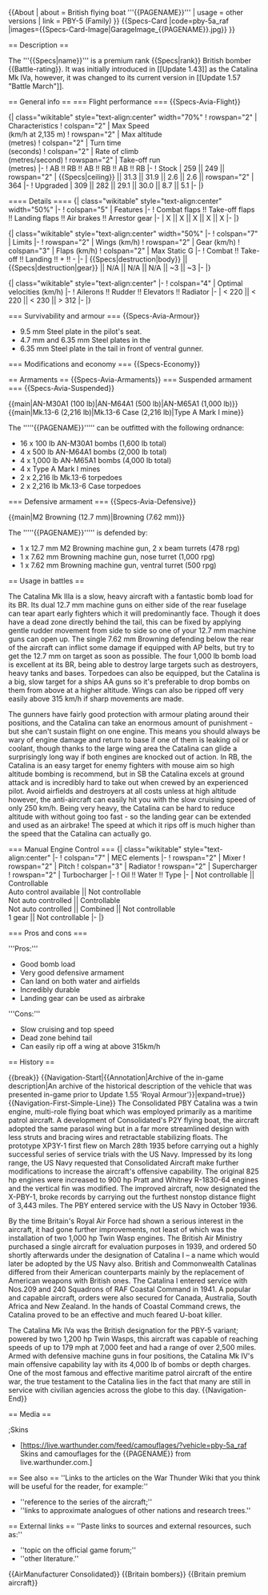 {{About
| about = British flying boat '''{{PAGENAME}}'''
| usage = other versions
| link = PBY-5 (Family)
}}
{{Specs-Card
|code=pby-5a_raf
|images={{Specs-Card-Image|GarageImage_{{PAGENAME}}.jpg}}
}}

== Description ==
<!-- ''In the description, the first part should be about the history of and the creation and combat usage of the aircraft, as well as its key features. In the second part, tell the reader about the aircraft in the game. Insert a screenshot of the vehicle, so that if the novice player does not remember the vehicle by name, he will immediately understand what kind of vehicle the article is talking about.'' -->
The '''{{Specs|name}}''' is a premium rank {{Specs|rank}} British bomber {{Battle-rating}}. It was initially introduced in [[Update 1.43]] as the Catalina Mk IVa, however, it was changed to its current version in [[Update 1.57 "Battle March"]].

== General info ==
=== Flight performance ===
{{Specs-Avia-Flight}}
<!-- ''Describe how the aircraft behaves in the air. Speed, manoeuvrability, acceleration and allowable loads - these are the most important characteristics of the vehicle.'' -->

{| class="wikitable" style="text-align:center" width="70%"
! rowspan="2" | Characteristics
! colspan="2" | Max Speed<br>(km/h at 2,135 m)
! rowspan="2" | Max altitude<br>(metres)
! colspan="2" | Turn time<br>(seconds)
! colspan="2" | Rate of climb<br>(metres/second)
! rowspan="2" | Take-off run<br>(metres)
|-
! AB !! RB !! AB !! RB !! AB !! RB
|-
! Stock
| 259 || 249 || rowspan="2" | {{Specs|ceiling}} || 31.3 || 31.9 || 2.6 || 2.6 || rowspan="2" | 364
|-
! Upgraded
| 309 || 282 || 29.1 || 30.0 || 8.7 || 5.1
|-
|}

==== Details ====
{| class="wikitable" style="text-align:center" width="50%"
|-
! colspan="5" | Features
|-
! Combat flaps !! Take-off flaps !! Landing flaps !! Air brakes !! Arrestor gear
|-
| X || X || X || X || X     <!-- ✓ -->
|-
|}

{| class="wikitable" style="text-align:center" width="50%"
|-
! colspan="7" | Limits
|-
! rowspan="2" | Wings (km/h)
! rowspan="2" | Gear (km/h)
! colspan="3" | Flaps (km/h)
! colspan="2" | Max Static G
|-
! Combat !! Take-off !! Landing !! + !! -
|-
| {{Specs|destruction|body}} || {{Specs|destruction|gear}} || N/A || N/A || N/A || ~3 || ~3
|-
|}

{| class="wikitable" style="text-align:center"
|-
! colspan="4" | Optimal velocities (km/h)
|-
! Ailerons !! Rudder !! Elevators !! Radiator
|-
| < 220 || < 220 || < 230 || > 312
|-
|}

=== Survivability and armour ===
{{Specs-Avia-Armour}}
<!-- ''Examine the survivability of the aircraft. Note how vulnerable the structure is and how secure the pilot is, whether the fuel tanks are armoured, etc. Describe the armour, if there is any, and also mention the vulnerability of other critical aircraft systems.'' -->

* 9.5 mm Steel plate in the pilot's seat.
* 4.7 mm and 6.35 mm Steel plates in the
* 6.35 mm Steel plate in the tail in front of ventral gunner.

=== Modifications and economy ===
{{Specs-Economy}}

== Armaments ==
{{Specs-Avia-Armaments}}
=== Suspended armament ===
{{Specs-Avia-Suspended}}
<!-- ''Describe the aircraft's suspended armament: additional cannons under the wings, bombs, rockets and torpedoes. This section is especially important for bombers and attackers. If there is no suspended weaponry remove this subsection.'' -->
{{main|AN-M30A1 (100 lb)|AN-M64A1 (500 lb)|AN-M65A1 (1,000 lb)}}
{{main|Mk.13-6 (2,216 lb)|Mk.13-6 Case (2,216 lb)|Type A Mark I mine}}

The '''''{{PAGENAME}}''''' can be outfitted with the following ordnance:

* 16 x 100 lb AN-M30A1 bombs (1,600 lb total)
* 4 x 500 lb AN-M64A1 bombs (2,000 lb total)
* 4 x 1,000 lb AN-M65A1 bombs (4,000 lb total)
* 4 x Type A Mark I mines
* 2 x 2,216 lb Mk.13-6 torpedoes
* 2 x 2,216 lb Mk.13-6 Case torpedoes

=== Defensive armament ===
{{Specs-Avia-Defensive}}
<!-- ''Defensive armament with turret machine guns or cannons, crewed by gunners. Examine the number of gunners and what belts or drums are better to use. If defensive weaponry is not available, remove this subsection.'' -->
{{main|M2 Browning (12.7 mm)|Browning (7.62 mm)}}

The '''''{{PAGENAME}}''''' is defended by:

* 1 x 12.7 mm M2 Browning machine gun, 2 x beam turrets (478 rpg)
* 1 x 7.62 mm Browning machine gun, nose turret (1,000 rpg)
* 1 x 7.62 mm Browning machine gun, ventral turret (500 rpg)

== Usage in battles ==
<!--Describe the tactics of playing in the aircraft, the features of using aircraft in a team and advice on tactics. Refrain from creating a "guide" - do not impose a single point of view, but instead, give the reader food for thought. Examine the most dangerous enemies and give recommendations on fighting them. If necessary, note the specifics of the game in different modes (AB, RB, SB).-->

The Catalina Mk IIIa is a slow, heavy aircraft with a fantastic bomb load for its BR. Its dual 12.7 mm machine guns on either side of the rear fuselage can tear apart early fighters which it will predominantly face. Though it does have a dead zone directly behind the tail, this can be fixed by applying gentle rudder movement from side to side so one of your 12.7 mm machine guns can open up. The single 7.62 mm Browning defending below the rear of the aircraft can inflict some damage if equipped with AP belts, but try to get the 12.7 mm on target as soon as possible. The four 1,000 lb bomb load is excellent at its BR, being able to destroy large targets such as destroyers, heavy tanks and bases. Torpedoes can also be equipped, but the Catalina is a big, slow target for a ships AA guns so it's preferable to drop bombs on them from above at a higher altitude. Wings can also be ripped off very easily above 315 km/h if sharp movements are made.

The gunners have fairly good protection with armour plating around their positions, and the Catalina can take an enormous amount of punishment - but she can't sustain flight on one engine. This means you should always be wary of engine damage and return to base if one of them is leaking oil or coolant, though thanks to the large wing area the Catalina can glide a surprisingly long way if both engines are knocked out of action. In RB, the Catalina is an easy target for enemy fighters with mouse aim so high altitude bombing is recommend, but in SB the Catalina excels at ground attack and is incredibly hard to take out when crewed by an experienced pilot. Avoid airfields and destroyers at all costs unless at high altitude however, the anti-aircraft can easily hit you with the slow cruising speed of only 250 km/h. Being very heavy, the Catalina can be hard to reduce altitude with without going too fast - so the landing gear can be extended and used as an airbrake! The speed at which it rips off is much higher than the speed that the Catalina can actually go.

=== Manual Engine Control ===
{| class="wikitable" style="text-align:center"
|-
! colspan="7" | MEC elements
|-
! rowspan="2" | Mixer
! rowspan="2" | Pitch
! colspan="3" | Radiator
! rowspan="2" | Supercharger
! rowspan="2" | Turbocharger
|-
! Oil !! Water !! Type
|-
| Not controllable || Controllable<br>Auto control available || Not controllable<br>Not auto controlled || Controllable<br>Not auto controlled || Combined || Not controllable<br>1 gear || Not controllable
|-
|}

=== Pros and cons ===
<!-- ''Summarise and briefly evaluate the vehicle in terms of its characteristics and combat effectiveness. Mark its pros and cons in the bulleted list. Try not to use more than 6 points for each of the characteristics. Avoid using categorical definitions such as "bad", "good" and the like - use substitutions with softer forms such as "inadequate" and "effective".'' -->

'''Pros:'''

* Good bomb load
* Very good defensive armament
* Can land on both water and airfields
* Incredibly durable
* Landing gear can be used as airbrake

'''Cons:'''

* Slow cruising and top speed
* Dead zone behind tail
* Can easily rip off a wing at above 315km/h

== History ==
<!-- ''Describe the history of the creation and combat usage of the aircraft in more detail than in the introduction. If the historical reference turns out to be too long, take it to a separate article, taking a link to the article about the vehicle and adding a block "/History" (example: <nowiki>https://wiki.warthunder.com/(Vehicle-name)/History</nowiki>) and add a link to it here using the <code>main</code> template. Be sure to reference text and sources by using <code><nowiki><ref></ref></nowiki></code>, as well as adding them at the end of the article with <code><nowiki><references /></nowiki></code>. This section may also include the vehicle's dev blog entry (if applicable) and the in-game encyclopedia description (under <code><nowiki>=== In-game description ===</nowiki></code>, also if applicable).'' -->

{{break}}
{{Navigation-Start|{{Annotation|Archive of the in-game description|An archive of the historical description of the vehicle that was presented in-game prior to Update 1.55 'Royal Armour'}}|expand=true}}
{{Navigation-First-Simple-Line}}
The Consolidated PBY Catalina was a twin engine, multi-role flying boat which was employed primarily as a maritime patrol aircraft. A development of Consolidated's P2Y flying boat, the aircraft adopted the same parasol wing but in a far more streamlined design with less struts and bracing wires and retractable stabilizing floats. The prototype XP3Y-1 first flew on March 28th 1935 before carrying out a highly successful series of service trials with the US Navy. Impressed by its long range, the US Navy requested that Consolidated Aircraft make further modifications to increase the aircraft's offensive capability. The original 825 hp engines were increased to 900 hp Pratt and Whitney R-1830-64 engines and the vertical fin was modified. The improved aircraft, now designated the X-PBY-1, broke records by carrying out the furthest nonstop distance flight of 3,443 miles. The PBY entered service with the US Navy in October 1936.

By the time Britain's Royal Air Force had shown a serious interest in the aircraft, it had gone further improvements, not least of which was the installation of two 1,000 hp Twin Wasp engines. The British Air Ministry purchased a single aircraft for evaluation purposes in 1939, and ordered 50 shortly afterwards under the designation of Catalina I – a name which would later be adopted by the US Navy also. British and Commonwealth Catalinas differed from their American counterparts mainly by the replacement of American weapons with British ones. The Catalina I entered service with Nos.209 and 240 Squadrons of RAF Coastal Command in 1941. A popular and capable aircraft, orders were also secured for Canada, Australia, South Africa and New Zealand. In the hands of Coastal Command crews, the Catalina proved to be an effective and much feared U-boat killer.

The Catalina Mk IVa was the British designation for the PBY-5 variant; powered by two 1,200 hp Twin Wasps, this aircraft was capable of reaching speeds of up to 179 mph at 7,000 feet and had a range of over 2,500 miles. Armed with defensive machine guns in four positions, the Catalina Mk IV's main offensive capability lay with its 4,000 lb of bombs or depth charges. One of the most famous and effective maritime patrol aircraft of the entire war, the true testament to the Catalina lies in the fact that many are still in service with civilian agencies across the globe to this day.
{{Navigation-End}}

== Media ==
<!-- ''Excellent additions to the article would be video guides, screenshots from the game, and photos.'' -->

;Skins
* [https://live.warthunder.com/feed/camouflages/?vehicle=pby-5a_raf Skins and camouflages for the {{PAGENAME}} from live.warthunder.com.]

== See also ==
''Links to the articles on the War Thunder Wiki that you think will be useful for the reader, for example:''
* ''reference to the series of the aircraft;''
* ''links to approximate analogues of other nations and research trees.''

== External links ==
''Paste links to sources and external resources, such as:''
* ''topic on the official game forum;''
* ''other literature.''

{{AirManufacturer Consolidated}}
{{Britain bombers}}
{{Britain premium aircraft}}